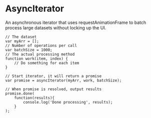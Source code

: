 # AsyncIterator #

An asynchronous iterator that uses requestAnimationFrame to batch process large datasets without locking up the UI.

    // The dataset
    var myArr = [];
    // Number of operations per call
    var batchSize = 1000;
    // The actual processing method
    function work(item, index) {
        // Do something for each item
    }
    
    // Start iterator, it will return a promise
    var promise = asyncIterator(myArr, work, batchSize);
    
    // When promise is resolved, output results
    promise.done(
        function(results){
            console.log('Done processing', results);
        }
    );
